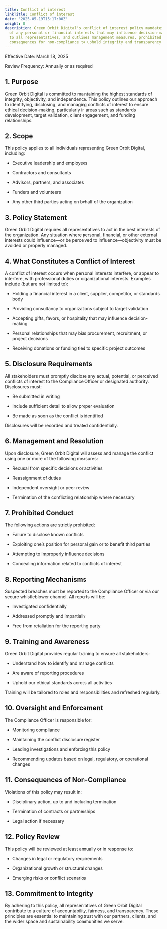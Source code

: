 ```yaml
---
title: Conflict of interest
linkTitle: Conflict of interest
date: '2025-05-19T15:17:00Z'
weight: 0
description: Green Orbit Digital's conflict of interest policy mandates disclosure
  of any personal or financial interests that may influence decision-making, applies
  to all representatives, and outlines management measures, prohibited conduct, and
  consequences for non-compliance to uphold integrity and transparency.
---
```



Effective Date: March 18, 2025

Review Frequency: Annually or as required

## 1. Purpose

Green Orbit Digital is committed to maintaining the highest standards of integrity, objectivity, and independence. This policy outlines our approach to identifying, disclosing, and managing conflicts of interest to ensure ethical decision-making, particularly in areas such as standards development, target validation, client engagement, and funding relationships.

## 2. Scope

This policy applies to all individuals representing Green Orbit Digital, including:

- Executive leadership and employees

- Contractors and consultants

- Advisors, partners, and associates

- Funders and volunteers

- Any other third parties acting on behalf of the organization

## 3. Policy Statement

Green Orbit Digital requires all representatives to act in the best interests of the organization. Any situation where personal, financial, or other external interests could influence—or be perceived to influence—objectivity must be avoided or properly managed.

## 4. What Constitutes a Conflict of Interest

A conflict of interest occurs when personal interests interfere, or appear to interfere, with professional duties or organizational interests. Examples include (but are not limited to):

- Holding a financial interest in a client, supplier, competitor, or standards body

- Providing consultancy to organizations subject to target validation

- Accepting gifts, favors, or hospitality that may influence decision-making

- Personal relationships that may bias procurement, recruitment, or project decisions

- Receiving donations or funding tied to specific project outcomes

## 5. Disclosure Requirements

All stakeholders must promptly disclose any actual, potential, or perceived conflicts of interest to the Compliance Officer or designated authority. Disclosures must:

- Be submitted in writing

- Include sufficient detail to allow proper evaluation

- Be made as soon as the conflict is identified

Disclosures will be recorded and treated confidentially.

## 6. Management and Resolution

Upon disclosure, Green Orbit Digital will assess and manage the conflict using one or more of the following measures:

- Recusal from specific decisions or activities

- Reassignment of duties

- Independent oversight or peer review

- Termination of the conflicting relationship where necessary

## 7. Prohibited Conduct

The following actions are strictly prohibited:

- Failure to disclose known conflicts

- Exploiting one’s position for personal gain or to benefit third parties

- Attempting to improperly influence decisions

- Concealing information related to conflicts of interest

## 8. Reporting Mechanisms

Suspected breaches must be reported to the Compliance Officer or via our secure whistleblower channel. All reports will be:

- Investigated confidentially

- Addressed promptly and impartially

- Free from retaliation for the reporting party

## 9. Training and Awareness

Green Orbit Digital provides regular training to ensure all stakeholders:

- Understand how to identify and manage conflicts

- Are aware of reporting procedures

- Uphold our ethical standards across all activities

Training will be tailored to roles and responsibilities and refreshed regularly.

## 10. Oversight and Enforcement

The Compliance Officer is responsible for:

- Monitoring compliance

- Maintaining the conflict disclosure register

- Leading investigations and enforcing this policy

- Recommending updates based on legal, regulatory, or operational changes

## 11. Consequences of Non-Compliance

Violations of this policy may result in:

- Disciplinary action, up to and including termination

- Termination of contracts or partnerships

- Legal action if necessary

## 12. Policy Review

This policy will be reviewed at least annually or in response to:

- Changes in legal or regulatory requirements

- Organizational growth or structural changes

- Emerging risks or conflict scenarios

## 13. Commitment to Integrity

By adhering to this policy, all representatives of Green Orbit Digital contribute to a culture of accountability, fairness, and transparency. These principles are essential to maintaining trust with our partners, clients, and the wider space and sustainability communities we serve.